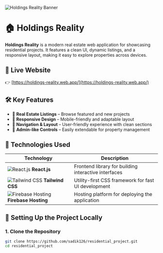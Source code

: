 ![Holdings Reality Banner](https://i.ibb.co.com/nNKYJZM9/real-estate.png)

# 🏠 Holdings Reality

**Holdings Reality** is a modern real estate web application for showcasing residential projects. It features a clean UI, dynamic listings, and a responsive layout, making it easy to explore properties across devices.

## 🔗 Live Website

👉 [https://holdings-reality.web.app/](https://holdings-reality.web.app/)

## 🛠️ Key Features

- 🏢 **Real Estate Listings** – Browse featured and new projects  
- 📱 **Responsive Design** – Mobile-friendly and adaptable layout  
- 🧭 **Navigation & Layout** – User-friendly experience with clean sections  
- 🎨 **Admin-like Controls** – Easily extendable for property management

## 🧰 Technologies Used

| Technology                                                                                    | Description                                           |
| --------------------------------------------------------------------------------------------- | ----------------------------------------------------- |
| ![React.js](https://img.icons8.com/color/48/000000/react-native.png) **React.js**             | Frontend library for building interactive interfaces  |
| ![Tailwind CSS](https://img.icons8.com/color/48/000000/tailwindcss.png) **Tailwind CSS**      | Utility-first CSS framework for fast UI development   |
| ![Firebase Hosting](https://img.icons8.com/color/48/000000/firebase.png) **Firebase Hosting** | Hosting platform for deploying the application        |

## 🚀 Setting Up the Project Locally

### 1. Clone the Repository

```bash
git clone https://github.com/sadik126/residential_project.git
cd residential_project
